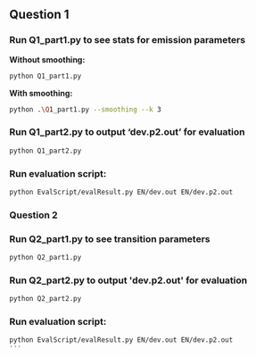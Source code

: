 ## Question 1

### Run Q1_part1.py to see stats for emission parameters

**Without smoothing:**

```bash
python Q1_part1.py
```

**With smoothing:**

```bash
python .\Q1_part1.py --smoothing --k 3
```

### Run Q1_part2.py to output ‘dev.p2.out’ for evaluation

```bash
python Q1_part2.py
```

### Run evaluation script:
```bash
python EvalScript/evalResult.py EN/dev.out EN/dev.p2.out
```

### Question 2

### Run Q2_part1.py to see transition parameters

```bash
python Q2_part1.py
```

### Run Q2_part2.py to output 'dev.p2.out' for evaluation

```bash
python Q2_part2.py
```

### Run evaluation script:

```bash
python EvalScript/evalResult.py EN/dev.out EN/dev.p2.out
'''
